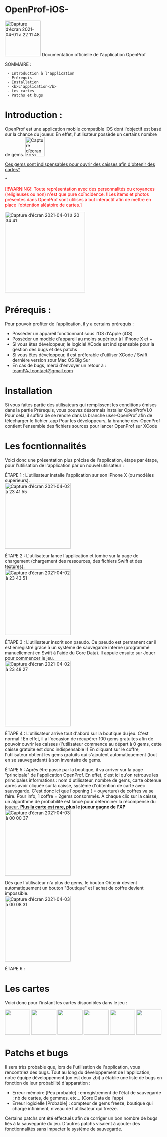 # OpenProf-iOS-

<img width="114" alt="Capture d’écran 2021-04-01 à 22 11 48" src="https://user-images.githubusercontent.com/73397915/113351930-e0df0d80-933b-11eb-9798-eafd31df5232.png">
Documentation officielle de l'application OpenProf

SOMMAIRE :
     
     - Introduction à l'application
     - Prérequis 
     - Installation
     - <b>L'application</b>
     - Les cartes
     - Patchs et bugs

<h1>Introduction :</h1> 

OpenProf est une application mobile compatible iOS dont l'objectif est basé sur la chance du joueur.
En effet, l'utilisateur possède un certains nombre de gems.
<img width="62" alt="Capture d’écran 2021-04-01 à 20 21 18" src="https://user-images.githubusercontent.com/73397915/113337250-d1ee6000-9327-11eb-9dd0-b807447827b5.png">

<u>Ces gems sont indispensables pour ouvrir des caisses afin d'obtenir des cartes*</u>
   
*<p style="color: red;">[!!WARNING!! Toute représentation avec des personnalités ou croyances (religieuses ou non) n'est que pure coïncidence. 
!!Les items et photos présentes dans OpenProf sont utilisés à but interactif afin de mettre en place l'obtention aléatoire de cartes.]</p>

<img width="256" alt="Capture d’écran 2021-04-01 à 20 34 41" src="https://user-images.githubusercontent.com/73397915/113338667-b2f0cd80-9329-11eb-90d8-32228848eca5.png">

<h1>Prérequis :</h1> 

Pour pouvoir profiter de l'application, il y a certains prérequis :

 - Posséder un appareil fonctionnant sous l'OS d'Apple (iOS)
 - Posséder un modèle d'appareil au moins supérieur à l'iPhone X et +
 - Si vous êtes développeur, le logiciel XCode est indispensable pour la gestion des bugs et des patchs
 - Si vous êtes développeur, il est préferable d'utiliser XCode / Swift dernière version sour Mac OS Big Sur
 - En cas de bugs, merci d'envoyer un retour à : teamPAJ.contact@gmail.com

<h1>Installation</h1>

Si vous faites partie des utilisateurs qui remplissent les conditions émises dans la partie Prérequis,
vous pouvez désormais installer OpenProfv1.0
Pour cela, il suffira de se rendre dans la branche user-OpenProf afin de télecharger le fichier .app
Pour les développeurs, la branche dev-OpenProf contient l'ensemble des fichiers sources pour lancer OpenProf sur XCode


<h1> Les focntionnalités </h1>
Voici donc une présentation plus précise de l'application, étape par étape, pour l'utilisation de l'application par un 
nouvel utilisateur : 

ÉTAPE 1 : L'utilisateur installe l'application sur son iPhone X (ou modèles supérieurs).<br>
<img width="210" alt="Capture d’écran 2021-04-02 à 23 41 55" src="https://user-images.githubusercontent.com/73397915/113456259-04be5400-940d-11eb-8bba-70f1089ea85c.png"><br>


ÉTAPE 2 : L'utilisateur lance l'application et tombe sur la page de chargement (chargement des ressources, des fichiers Swift et des textures).<br>
<img width="210" alt="Capture d’écran 2021-04-02 à 23 43 51" src="https://user-images.githubusercontent.com/73397915/113456346-4b13b300-940d-11eb-8d3b-8113ca588224.png"><br>



ÉTAPE 3 : L'utilisateur inscrit son pseudo. Ce pseudo est permanent car il est enregistré grâce à un système de sauvegarde interne (programmé manuellement en Swift à l'aide du Core Data).
Il appuie ensuite sur Jouer pour commencer le jeu.<br>
<img width="210" alt="Capture d’écran 2021-04-02 à 23 48 27" src="https://user-images.githubusercontent.com/73397915/113456639-0fc5b400-940e-11eb-89b8-035d67194918.png"><br>


ÉTAPE 4 : L'utilisateur arrive tout d'abord sur la boutique du jeu. C'est normal ! En effet, il a l'occasion de récupérer 100 gems gratuites afin de pouvoir ouvrir les caisses (l'utilisateur commence au départ à 0 gems, cette caisse gratuite est donc indispensable !)
En cliquant sur le coffre, l'utilisateur obtient les gems gratuits qui s'ajoutent automatiquement (tout en se sauvegardant) à son inventaire de gems.<br>

ÉTAPE 5 : Après être passé par la boutique, il va arriver sur la page "principale" de l'application OpenProf. En effet, c'est ici qu'on retrouve les principales informations : nom d'utilisateur, nombre de gems, carte obtenue après avoir cliquée sur la caisse, système d'obtention de carte avec sauvegarde. C'est donc ici que l'opening ( = ouverture) de coffres va se faire. Pour info, 1 coffre =  2gems consommés. À chaque clic sur la caisse, un algorithme de probabilité est lancé pour déterminer la récompense du joueur. <b>Plus la carte est rare, plus le joueur gagne de l'XP</b><br>
<img width="210" alt="Capture d’écran 2021-04-03 à 00 00 37" src="https://user-images.githubusercontent.com/73397915/113457628-9085af80-9410-11eb-9845-7bf1fa683bf9.png"><br>

Dès que l'utilisateur n'a plus de gems, le bouton Obtenir devient automatiquement un bouton "Boutique" et l'achat de coffre devient impossible.<br>
<img width="210" alt="Capture d’écran 2021-04-03 à 00 08 31" src="https://user-images.githubusercontent.com/73397915/113457702-bf038a80-9410-11eb-9ae4-0a812ecded4a.png"><br>

ÉTAPE 6 :



<h1>Les cartes</h1>
Voici donc pour l'instant les cartes disponibles dans le jeu : <br>
<p><img alt="" src="https://user-images.githubusercontent.com/73397915/113458180-e4dd5f00-9411-11eb-9e9c-da6ff2fd47b8.png" width="80">
<img alt="" src="https://user-images.githubusercontent.com/73397915/113458210-ee66c700-9411-11eb-8ed2-abf43cc48d61.png" width="80">
<img alt="" src="https://user-images.githubusercontent.com/73397915/113458433-8369c000-9412-11eb-84e2-f28e915600ae.png" width="80">
<img alt="" src="https://user-images.githubusercontent.com/73397915/113458219-f4f53e80-9411-11eb-8f88-5a91548fb072.png" width="80">
<img alt="" src="https://user-images.githubusercontent.com/73397915/113458223-f888c580-9411-11eb-9115-f139f33755cd.png" width="80">
<img alt="" src="https://user-images.githubusercontent.com/73397915/113458229-fc1c4c80-9411-11eb-8362-21efb2287404.png" width="80"></p>



<h1>Patchs et bugs</h1>


Il sera très probable que, lors de l'utilisation de l'application, vous rencontriez des bugs.
Tout au long du développement de l'application, notre équipe développement (on est deux zbi) a établie une liste de bugs
en fonction de leur probabilité d'apparation : 

   - Erreur mémoire [Peu probable] : enregistrement de l'état de sauvegarde ; nb de cartes, de gemmes, etc... (Core Data de l'app)
   - Erreur logicielle [Probable] : compteur de gems freeze, boutique qui charge infiniment, niveau de l'utilisateur qui freeze.

Certains patchs ont été effectués afin de corriger un bon nombre de bugs liés à la sauvegarde du jeu. D'autres patchs visaient à ajouter des fonctionnalités sans impacter le système de sauvegarde.


